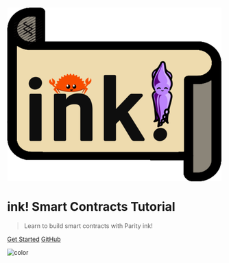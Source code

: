 ![substrate-ink](assets/images/substrate-ink.png ':size=300')

# ink! Smart Contracts Tutorial

> Learn to build smart contracts with Parity ink!

[Get Started](00-start/00-introduction.md)
[GitHub](https://github.com/paritytech/ink)

<!-- Overwrite Background Image with black -->
![color](#3a3a3a)

